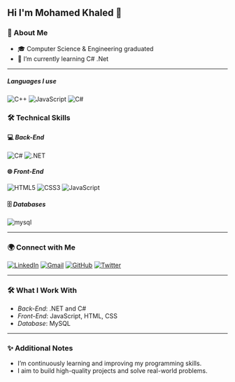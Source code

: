 ## Hi I'm Mohamed Khaled :bust_in_silhouette:

### 🌟 About Me  

- 🎓 Computer Science & Engineering graduated
- 🌱 I’m currently learning C# .Net

---

##### Languages I use

![C++](https://img.shields.io/badge/-C++-000000?style=flat&logo=c%2B%2B)
![JavaScript](https://img.shields.io/badge/-JavaScript-000000?style=flat&logo=javascript) ![C#](https://img.shields.io/badge/C%23-%23239120.svg?style=for-the-badge&logo=c-sharp&logoColor=white)

### 🛠 Technical Skills  

#### 💻 *Back-End*  
![C#](https://img.shields.io/badge/C%23-%23239120.svg?style=for-the-badge&logo=c-sharp&logoColor=white) ![.NET](https://img.shields.io/badge/.NET-%235C2D91.svg?style=for-the-badge&logo=dot-net&logoColor=white)

#### 🌐 *Front-End*  
![HTML5](https://img.shields.io/badge/-HTML5-%23E44D27?style=flat-square&logo=html5&logoColor=ffffff)
![CSS3](https://img.shields.io/badge/-CSS3-%231572B6?style=flat-square&logo=css3)
![JavaScript](https://img.shields.io/badge/-JavaScript-%23F7DF1C?style=flat-square&logo=javascript&logoColor=000000&labelColor=%23F7DF1C&color=%23FFCE5A)

#### 🗄 *Databases*  
![mysql](https://img.shields.io/badge/MySQL-00000F?style=for-the-badge&logo=mysql&logoColor=white) 

---

### 🌍 Connect with Me  

[![LinkedIn](https://img.shields.io/badge/LinkedIn-0A66C2?style=for-the-badge&logo=linkedin&logoColor=white)](https://www.linkedin.com/in/mohamed-khaled-782a67243/)  [![Gmail](https://img.shields.io/badge/-GMAIL-D14836?style=for-the-badge&logo=gmail&logoColor=white)](mailto:mohamedkhaleed112@gmail.com)
[![GitHub](https://img.shields.io/badge/GitHub-181717?style=for-the-badge&logo=github&logoColor=white)](https://github.com/MKH112)  [![Twitter](https://img.shields.io/badge/Twitter-1DA1F2?style=for-the-badge&logo=twitter&logoColor=white)](https://x.com/mohamedddkh)  

---

### 🛠 What I Work With  
- *Back-End*: .NET and C#  
- *Front-End*: JavaScript, HTML, CSS  
- *Database*: MySQL  

---

### ✨ Additional Notes  
- I’m continuously learning and improving my programming skills.  
- I aim to build high-quality projects and solve real-world problems.
